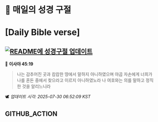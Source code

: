 # 🙏 매일의 성경 구절
# [Daily Bible verse]
## [![README에 성경구절 업데이트](https://github.com/DONGSUKA/first_test/actions/workflows/update-readme-bible.yml/badge.svg)](https://github.com/DONGSUKA/first_test/actions/workflows/update-readme-bible.yml)
<!-- START_BIBLE_VERSE -->
📖 **이사야 45:19**
> 나는 감추어진 곳과 캄캄한 땅에서 말하지 아니하였으며 야곱 자손에게 너희가 나를 혼돈 중에서 찾으라고 이르지 아니하였노라 나 여호와는 의를 말하고 정직한 것을 알리느니라

🕊️ _업데이트 시각: 2025-07-30 06:52:09 KST_
  <!-- END_BIBLE_VERSE -->
## GITHUB_ACTION
